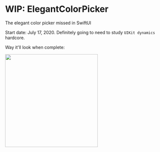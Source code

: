 # WIP: ElegantColorPicker
The elegant color picker missed in SwiftUI

Start date: July 17, 2020. Definitely going to need to study `UIKit dynamics` hardcore. 

Way it'll look when complete:

<img src="https://github.com/ThasianX/GIFs/blob/master/ElegantColorPicker/timepage-colorpicker-demo.gif" width="300"/>
